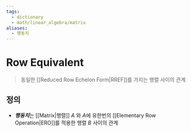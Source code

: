 ```yaml
---
tags:
  - dictionary
  - math/linear_algebra/matrix
aliases:
  - 행동치
---
```

# Row Equivalent
> 동일한 [[Reduced Row Echelon Form|RREF]]를 가지는 행렬 사이의 관계
## 정의
+ ***행동치***는 [[Matrix|행렬]] $A$ 와 $A$에 유한번의 [[Elementary Row Operation|ERO]]를 적용한 행렬 $B$ 사이의 관계